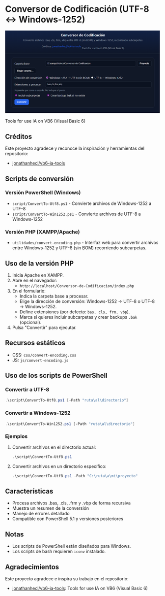 # Conversor de Codificación (UTF-8 ↔ Windows-1252)

![Captura del programa](img/captura.png)

Tools for use IA on VB6 (Visual Basic 6)

## Créditos

Este proyecto agradece y reconoce la inspiración y herramientas del repositorio:

- [jonathanhecl/vb6-ia-tools](https://github.com/jonathanhecl/vb6-ia-tools)

## Scripts de conversión

### Versión PowerShell (Windows)

- `script/ConvertTo-Utf8.ps1` - Convierte archivos de Windows-1252 a UTF-8
- `script/ConvertTo-Win1252.ps1` - Convierte archivos de UTF-8 a Windows-1252

### Versión PHP (XAMPP/Apache)

- `utilidades/convert-encoding.php` - Interfaz web para convertir archivos entre Windows-1252 y UTF-8 (sin BOM) recorriendo subcarpetas.

## Uso de la versión PHP

1. Inicia Apache en XAMPP.
2. Abre en el navegador:
   - `http://localhost/Conversor-de-Codificacion/index.php`
3. En el formulario:
   - Indica la carpeta base a procesar.
   - Elige la dirección de conversión: Windows-1252 → UTF-8 o UTF-8 → Windows-1252.
   - Define extensiones (por defecto: `bas, cls, frm, vbp`).
   - Marca si quieres incluir subcarpetas y crear backups `.bak` (opcional).
4. Pulsa "Convertir" para ejecutar.

## Recursos estáticos

- CSS: `css/convert-encoding.css`
- JS: `js/convert-encoding.js`

## Uso de los scripts de PowerShell

### Convertir a UTF-8

```powershell
.\script\ConvertTo-Utf8.ps1 [-Path "ruta\al\directorio"]
```

### Convertir a Windows-1252

```powershell
.\script\ConvertTo-Win1252.ps1 [-Path "ruta\al\directorio"]
```

### Ejemplos

1. Convertir archivos en el directorio actual:

   ```powershell
   .\script\ConvertTo-Utf8.ps1
   ```

2. Convertir archivos en un directorio específico:

   ```powershell
   .\script\ConvertTo-Utf8.ps1 -Path "C:\ruta\a\mi\proyecto"
   ```

## Características

- Procesa archivos .bas, .cls, .frm y .vbp de forma recursiva
- Muestra un resumen de la conversión
- Manejo de errores detallado
- Compatible con PowerShell 5.1 y versiones posteriores

## Notas

- Los scripts de PowerShell están diseñados para Windows.
- Los scripts de bash requieren `iconv` instalado.

## Agradecimientos

Este proyecto agradece e inspira su trabajo en el repositorio:

- [jonathanhecl/vb6-ia-tools](https://github.com/jonathanhecl/vb6-ia-tools): Tools for use IA on VB6 (Visual Basic 6)
